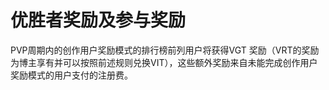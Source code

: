 # 优胜者奖励及参与奖励

PVP周期内的创作用户奖励模式的排行榜前列用户将获得VGT 奖励（VRT的奖励为博主享有并可以按照前述规则兑换VIT），这些额外奖励来自未能完成创作用户奖励模式的用户支付的注册费。
